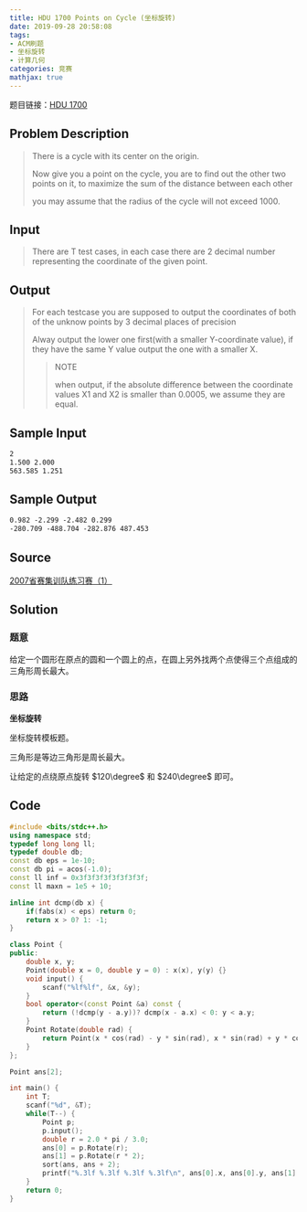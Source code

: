```yaml
---
title: HDU 1700 Points on Cycle (坐标旋转)
date: 2019-09-28 20:58:08
tags:
- ACM刷题
- 坐标旋转
- 计算几何
categories: 竞赛
mathjax: true
---
```


题目链接：[HDU 1700](http://acm.hdu.edu.cn/showproblem.php?pid=1700)

## Problem Description
> There is a cycle with its center on the origin.
> 
> Now give you a point on the cycle, you are to find out the other two points on it, to maximize the sum of the distance between each other
> 
> you may assume that the radius of the cycle will not exceed 1000.

<!--more-->

## Input
> There are T test cases, in each case there are 2 decimal number representing the coordinate of the given point.

## Output
> For each testcase you are supposed to output the coordinates of both of the unknow points by 3 decimal places of precision
> 
> Alway output the lower one first(with a smaller Y-coordinate value), if they have the same Y value output the one with a smaller X.
> 
>   > NOTE
>   >
>   > when output, if the absolute difference between the coordinate values X1 and X2 is smaller than 0.0005, we assume they are equal.

 

## Sample Input

```markdown
2
1.500 2.000
563.585 1.251
```

## Sample Output

```markdown
0.982 -2.299 -2.482 0.299
-280.709 -488.704 -282.876 487.453
```

## Source

[2007省赛集训队练习赛（1）](http://acm.hdu.edu.cn/search.php?field=problem&key=2007%CA%A1%C8%FC%BC%AF%D1%B5%B6%D3%C1%B7%CF%B0%C8%FC%A3%A81%A3%A9&source=1&searchmode=source)

## Solution

### 题意

给定一个圆形在原点的圆和一个圆上的点，在圆上另外找两个点使得三个点组成的三角形周长最大。

### 思路

**坐标旋转**

坐标旋转模板题。

三角形是等边三角形是周长最大。

让给定的点绕原点旋转 $120\degree$ 和 $240\degree$ 即可。

## Code

```cpp
#include <bits/stdc++.h>
using namespace std;
typedef long long ll;
typedef double db;
const db eps = 1e-10;
const db pi = acos(-1.0);
const ll inf = 0x3f3f3f3f3f3f3f3f;
const ll maxn = 1e5 + 10;

inline int dcmp(db x) {
    if(fabs(x) < eps) return 0;
    return x > 0? 1: -1;
}

class Point {
public:
    double x, y;
    Point(double x = 0, double y = 0) : x(x), y(y) {}
    void input() {
        scanf("%lf%lf", &x, &y);
    }
    bool operator<(const Point &a) const {
        return (!dcmp(y - a.y))? dcmp(x - a.x) < 0: y < a.y;
    }
    Point Rotate(double rad) {
        return Point(x * cos(rad) - y * sin(rad), x * sin(rad) + y * cos(rad));
    }
};

Point ans[2];

int main() {
    int T;
    scanf("%d", &T);
    while(T--) {
        Point p;
        p.input();
        double r = 2.0 * pi / 3.0;
        ans[0] = p.Rotate(r);
        ans[1] = p.Rotate(r * 2);
        sort(ans, ans + 2);
        printf("%.3lf %.3lf %.3lf %.3lf\n", ans[0].x, ans[0].y, ans[1].x, ans[1].y);
    }
    return 0;
}
```
